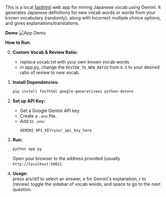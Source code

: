 This is a local [fasthtml](https://www.fastht.ml/) web app for mining Japanese vocab using Gemini. It generates Japanese definitions for new vocab words or words from your known vocabulary (randomly), along with incorrect multiple choice options, and gives explanations/translations.

**Demo**
![App Demo](demo.gif)

**How to Run:**

0. **Custom Vocab & Review Ratio:**  
    * replace vocab.txt with your own known vocab words
    * in app.py, change the `REVIEW_TO_NEW_RATIO` from `0.5` to your desired ratio of review to new vocab.  

1.  **Install Dependencies:**
    ```bash
    pip install fasthtml google-generativeai python-dotenv
    ```

2.  **Set up API Key:**
    *   Get a Google Gemini API key.
    *   Create a `.env` file.
    *   Add to `.env`:
        ```
        GEMINI_API_KEY=your_api_key_here
        ```
3.  **Run:**
    ```bash
    python app.py
    ```
    Open your browser to the address provided (usually `http://localhost:5001`).

4. **Usage:**  
    press a/s/d/f to select an answer, e for Gemini's explanation, r to (review) toggle the sidebar of vocab words, and space to go to the next question.
